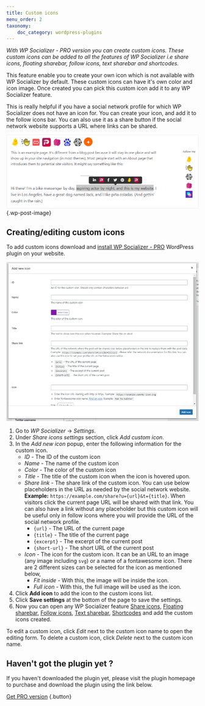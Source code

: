 ```yaml
---
title: Custom icons
menu_order: 2
taxonomy:
    doc_category: wordpress-plugins
---
```


_With WP Socializer - PRO version you can create custom icons. These custom icons can be added to all the features of WP Socializer i.e share icons, floating sharebar, follow icons, text sharebar and shortcodes._

This feature enable you to create your own icon which is not available with WP Socializer by default. These custom icons can have it's own color and icon image. Once created you can pick this custom icon add it to any WP Socializer feature.

This is really helpful if you have a social network profile for which WP Socializer does not have an icon for. You can create your icon, and add it to the follow icons bar. You can also use it as a share button if the social network website supports a URL where links can be shared.

![WP Socializer - Custom icons](/_images/wpsrp-custom-icon.png) {.wp-post-image}

## Creating/editing custom icons

To add custom icons download and [install WP Socializer - PRO](./installation.md) WordPress plugin on your website.

![WP Socializer - Add custom icon to share icons and follow icons](/_images/wpsrp-add-custom-icon.png)

1. Go to _WP Socializer_ → _Settings_.
2. Under _Share icons settings_ section, click _Add custom icon_.
3. In the _Add new icon_ popup, enter the following information for the custom icon.
    - _ID_ - The ID of the custom icon
    - _Name_ - The name of the custom icon
    - _Color_ - The color of the custom icon
    - _Title_ - The title of the custom icon when the icon is hovered upon.
    - _Share link_ - The share link of the custom icon. You can use below placeholders in the URL as needed by the social network website. __Example:__ `https://example.com/share?u={url}&t={title}`. When visitors click the current page URL will be shared with that link. You can also have a link without any placeholder but this custom icon will be useful only in follow icons where you will provide the URL of the social network profile.
        - `{url}` - The URL of the current page
        - `{title}` - The title of the current page
        - `{excerpt}` - The excerpt of the current post
        - `{short-url}` - The short URL of the current post
    - _Icon_ - The icon for the custom icon. It can be an URL to an image (any image including `svg`) or a name of a fontawesome icon. There are 2 different sizes can be selected for the icon as mentioned below,
        - _Fit inside_ - With this, the image will be inside the icon.
        - _Full icon_ - With this, the full image will be used as the icon.
4. Click __Add icon__ to add the icon to the custom icons list.
5. Click __Save settings__ at the bottom of the page to save the settings.
6. Now you can open any WP Socializer feature [Share icons](../share-icons.md), [Floating sharebar](../floating-sharebar.md), [Follow icons](../follow-icons.md), [Text sharebar](../text-sharebar.md), [Shortcodes](../shortcodes.md) and add the custom icons created.

To edit a custom icon, click _Edit_ next to the custom icon name to open the editing form. To delete a custom icon, click _Delete_ next to the custom icon name.

## Haven't got the plugin yet ?

If you haven't downloaded the plugin yet, please visit the plugin homepage to purchase and download the plugin using the link below.

[Get PRO version](/wordpress-plugins/wp-socializer/) {.button}